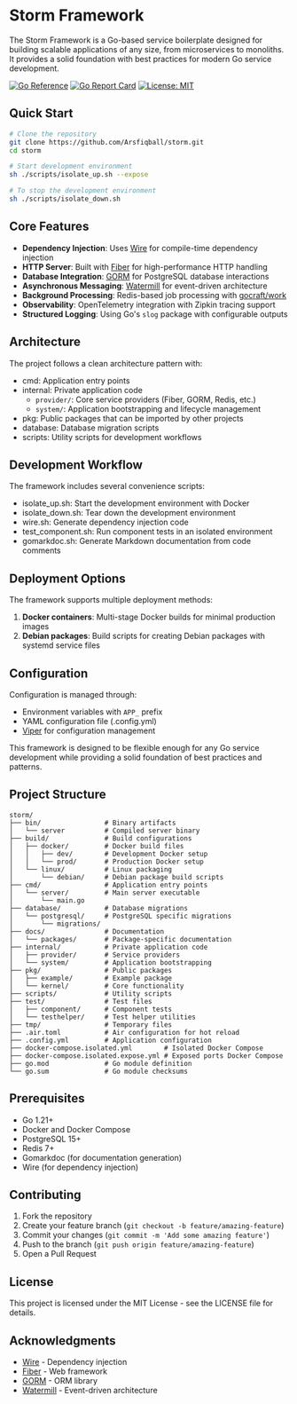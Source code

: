 # Storm Framework

The Storm Framework is a Go-based service boilerplate designed for building scalable applications of any size, from microservices to monoliths. It provides a solid foundation with best practices for modern Go service development.

[![Go Reference](https://pkg.go.dev/badge/github.com/Arsfiqball/storm.svg)](https://pkg.go.dev/github.com/Arsfiqball/storm)
[![Go Report Card](https://goreportcard.com/badge/github.com/Arsfiqball/storm)](https://goreportcard.com/report/github.com/Arsfiqball/storm)
[![License: MIT](https://img.shields.io/badge/License-MIT-yellow.svg)](https://opensource.org/licenses/MIT)

## Quick Start

```bash
# Clone the repository
git clone https://github.com/Arsfiqball/storm.git
cd storm

# Start development environment
sh ./scripts/isolate_up.sh --expose

# To stop the development environment
sh ./scripts/isolate_down.sh
```

## Core Features

- **Dependency Injection**: Uses [Wire](https://github.com/google/wire) for compile-time dependency injection
- **HTTP Server**: Built with [Fiber](https://github.com/gofiber/fiber/v2) for high-performance HTTP handling
- **Database Integration**: [GORM](https://gorm.io/) for PostgreSQL database interactions
- **Asynchronous Messaging**: [Watermill](https://github.com/ThreeDotsLabs/watermill) for event-driven architecture
- **Background Processing**: Redis-based job processing with [gocraft/work](https://github.com/gocraft/work)
- **Observability**: OpenTelemetry integration with Zipkin tracing support
- **Structured Logging**: Using Go's `slog` package with configurable outputs

## Architecture

The project follows a clean architecture pattern with:

- cmd: Application entry points
- internal: Private application code
  - `provider/`: Core service providers (Fiber, GORM, Redis, etc.)
  - `system/`: Application bootstrapping and lifecycle management
- pkg: Public packages that can be imported by other projects
- database: Database migration scripts
- scripts: Utility scripts for development workflows

## Development Workflow

The framework includes several convenience scripts:
- isolate_up.sh: Start the development environment with Docker
- isolate_down.sh: Tear down the development environment
- wire.sh: Generate dependency injection code
- test_component.sh: Run component tests in an isolated environment
- gomarkdoc.sh: Generate Markdown documentation from code comments

## Deployment Options

The framework supports multiple deployment methods:
1. **Docker containers**: Multi-stage Docker builds for minimal production images
2. **Debian packages**: Build scripts for creating Debian packages with systemd service files

## Configuration

Configuration is managed through:
- Environment variables with `APP_` prefix
- YAML configuration file (.config.yml)
- [Viper](https://github.com/spf13/viper) for configuration management

This framework is designed to be flexible enough for any Go service development while providing a solid foundation of best practices and patterns.

## Project Structure

```
storm/
├── bin/                # Binary artifacts
│   └── server          # Compiled server binary
├── build/              # Build configurations
│   ├── docker/         # Docker build files
│   │   ├── dev/        # Development Docker setup
│   │   └── prod/       # Production Docker setup
│   └── linux/          # Linux packaging
│       └── debian/     # Debian package build scripts
├── cmd/                # Application entry points
│   └── server/         # Main server executable
│       └── main.go
├── database/           # Database migrations
│   └── postgresql/     # PostgreSQL specific migrations
│       └── migrations/
├── docs/               # Documentation
│   └── packages/       # Package-specific documentation
├── internal/           # Private application code
│   ├── provider/       # Service providers
│   └── system/         # Application bootstrapping
├── pkg/                # Public packages
│   ├── example/        # Example package
│   └── kernel/         # Core functionality
├── scripts/            # Utility scripts
├── test/               # Test files
│   ├── component/      # Component tests
│   └── testhelper/     # Test helper utilities
├── tmp/                # Temporary files
├── .air.toml           # Air configuration for hot reload
├── .config.yml         # Application configuration
├── docker-compose.isolated.yml        # Isolated Docker Compose
├── docker-compose.isolated.expose.yml # Exposed ports Docker Compose
├── go.mod              # Go module definition
└── go.sum              # Go module checksums
```

## Prerequisites

- Go 1.21+
- Docker and Docker Compose
- PostgreSQL 15+
- Redis 7+
- Gomarkdoc (for documentation generation)
- Wire (for dependency injection)

## Contributing

1. Fork the repository
2. Create your feature branch (`git checkout -b feature/amazing-feature`)
3. Commit your changes (`git commit -m 'Add some amazing feature'`)
4. Push to the branch (`git push origin feature/amazing-feature`)
5. Open a Pull Request

## License

This project is licensed under the MIT License - see the LICENSE file for details.

## Acknowledgments

- [Wire](https://github.com/google/wire) - Dependency injection
- [Fiber](https://github.com/gofiber/fiber) - Web framework
- [GORM](https://gorm.io/) - ORM library
- [Watermill](https://github.com/ThreeDotsLabs/watermill) - Event-driven architecture

